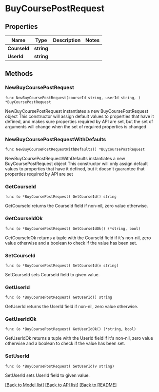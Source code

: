 # BuyCoursePostRequest

## Properties

Name | Type | Description | Notes
------------ | ------------- | ------------- | -------------
**CourseId** | **string** |  | 
**UserId** | **string** |  | 

## Methods

### NewBuyCoursePostRequest

`func NewBuyCoursePostRequest(courseId string, userId string, ) *BuyCoursePostRequest`

NewBuyCoursePostRequest instantiates a new BuyCoursePostRequest object
This constructor will assign default values to properties that have it defined,
and makes sure properties required by API are set, but the set of arguments
will change when the set of required properties is changed

### NewBuyCoursePostRequestWithDefaults

`func NewBuyCoursePostRequestWithDefaults() *BuyCoursePostRequest`

NewBuyCoursePostRequestWithDefaults instantiates a new BuyCoursePostRequest object
This constructor will only assign default values to properties that have it defined,
but it doesn't guarantee that properties required by API are set

### GetCourseId

`func (o *BuyCoursePostRequest) GetCourseId() string`

GetCourseId returns the CourseId field if non-nil, zero value otherwise.

### GetCourseIdOk

`func (o *BuyCoursePostRequest) GetCourseIdOk() (*string, bool)`

GetCourseIdOk returns a tuple with the CourseId field if it's non-nil, zero value otherwise
and a boolean to check if the value has been set.

### SetCourseId

`func (o *BuyCoursePostRequest) SetCourseId(v string)`

SetCourseId sets CourseId field to given value.


### GetUserId

`func (o *BuyCoursePostRequest) GetUserId() string`

GetUserId returns the UserId field if non-nil, zero value otherwise.

### GetUserIdOk

`func (o *BuyCoursePostRequest) GetUserIdOk() (*string, bool)`

GetUserIdOk returns a tuple with the UserId field if it's non-nil, zero value otherwise
and a boolean to check if the value has been set.

### SetUserId

`func (o *BuyCoursePostRequest) SetUserId(v string)`

SetUserId sets UserId field to given value.



[[Back to Model list]](../README.md#documentation-for-models) [[Back to API list]](../README.md#documentation-for-api-endpoints) [[Back to README]](../README.md)


